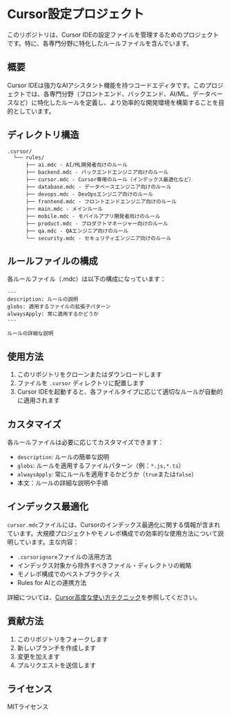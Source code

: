# Cursor設定プロジェクト

このリポジトリは、Cursor IDEの設定ファイルを管理するためのプロジェクトです。特に、各専門分野に特化したルールファイルを含んでいます。

## 概要

Cursor IDEは強力なAIアシスタント機能を持つコードエディタです。このプロジェクトでは、各専門分野（フロントエンド、バックエンド、AI/ML、データベースなど）に特化したルールを定義し、より効率的な開発環境を構築することを目的としています。

## ディレクトリ構造

```
.cursor/
  └── rules/
      ├── ai.mdc - AI/ML開発者向けのルール
      ├── backend.mdc - バックエンドエンジニア向けのルール
      ├── cursor.mdc - Cursor専用のルール（インデックス最適化など）
      ├── database.mdc - データベースエンジニア向けのルール
      ├── devops.mdc - DevOpsエンジニア向けのルール
      ├── frontend.mdc - フロントエンドエンジニア向けのルール
      ├── main.mdc - メインルール
      ├── mobile.mdc - モバイルアプリ開発者向けのルール
      ├── product.mdc - プロダクトマネージャー向けのルール
      ├── qa.mdc - QAエンジニア向けのルール
      └── security.mdc - セキュリティエンジニア向けのルール
```

## ルールファイルの構成

各ルールファイル（.mdc）は以下の構成になっています：

```
---
description: ルールの説明
globs: 適用するファイルの拡張子パターン
alwaysApply: 常に適用するかどうか
---

ルールの詳細な説明
```

## 使用方法

1. このリポジトリをクローンまたはダウンロードします
2. ファイルを `.cursor` ディレクトリに配置します
3. Cursor IDEを起動すると、各ファイルタイプに応じて適切なルールが自動的に適用されます

## カスタマイズ

各ルールファイルは必要に応じてカスタマイズできます：

- `description`: ルールの簡単な説明
- `globs`: ルールを適用するファイルパターン（例：`*.js,*.ts`）
- `alwaysApply`: 常にルールを適用するかどうか（`true`または`false`）
- 本文：ルールの詳細な説明や手順

## インデックス最適化

`cursor.mdc`ファイルには、Cursorのインデックス最適化に関する情報が含まれています。大規模プロジェクトやモノレポ構成での効率的な使用方法について説明しています。主な内容：

- `.cursorignore`ファイルの活用方法
- インデックス対象から除外すべきファイル・ディレクトリの戦略
- モノレポ構成でのベストプラクティス
- Rules for AIとの連携方法

詳細については、[Cursor高度な使い方テクニック](https://zenn.dev/shosampo/articles/cursor-advanced-techniques)を参照してください。

## 貢献方法

1. このリポジトリをフォークします
2. 新しいブランチを作成します
3. 変更を加えます
4. プルリクエストを送信します

## ライセンス

MITライセンス 